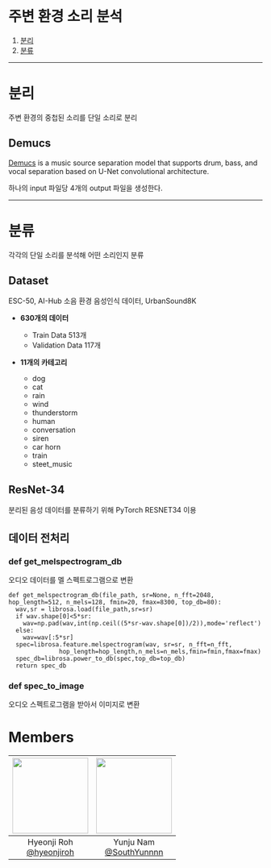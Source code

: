 # 주변 환경 소리 분석
1. [분리](#분리)
2. [분류](#분류)
---
# 분리
주변 환경의 중첩된 소리를 단일 소리로 분리

## Demucs
[Demucs](https://github.com/facebookresearch/demucs) is a music source separation model that supports drum, bass, and vocal separation based on U-Net convolutional architecture.

하나의 input 파일당 4개의 output 파일을 생성한다.

---
# 분류
각각의 단일 소리를 분석해 어떤 소리인지 분류

## Dataset
ESC-50, AI-Hub 소음 환경 음성인식 데이터, UrbanSound8K

+ __630개의 데이터__
  + Train Data 513개
  + Validation Data 117개

+ __11개의 카테고리__
  + dog
  + cat
  + rain
  + wind
  + thunderstorm
  + human
  + conversation
  + siren
  + car horn
  + train
  + steet_music

## ResNet-34
분리된 음성 데이터를 분류하기 위해 PyTorch RESNET34 이용

## 데이터 전처리
### def get_melspectrogram_db
오디오 데이터를 멜 스펙트로그램으로 변환
```
def get_melspectrogram_db(file_path, sr=None, n_fft=2048, hop_length=512, n_mels=128, fmin=20, fmax=8300, top_db=80):
  wav,sr = librosa.load(file_path,sr=sr)
  if wav.shape[0]<5*sr:
    wav=np.pad(wav,int(np.ceil((5*sr-wav.shape[0])/2)),mode='reflect')
  else:
    wav=wav[:5*sr]
  spec=librosa.feature.melspectrogram(wav, sr=sr, n_fft=n_fft,
              hop_length=hop_length,n_mels=n_mels,fmin=fmin,fmax=fmax)
  spec_db=librosa.power_to_db(spec,top_db=top_db)
  return spec_db
```


### def spec_to_image
오디오 스펙트로그램을 받아서 이미지로 변환
　　　　　

# Members
|<img src="https://avatars.githubusercontent.com/u/108173863?v=4" width="150" height="150"/>|<img src="https://avatars.githubusercontent.com/u/98511311?v=4" width="150" height="150"/>|
|:-:|:-:|
|Hyeonji Roh<br/>[@hyeonjiroh](https://github.com/hyeonjiroh)|Yunju Nam<br/>[@SouthYunnnn](https://github.com/SouthYunnnn)|
